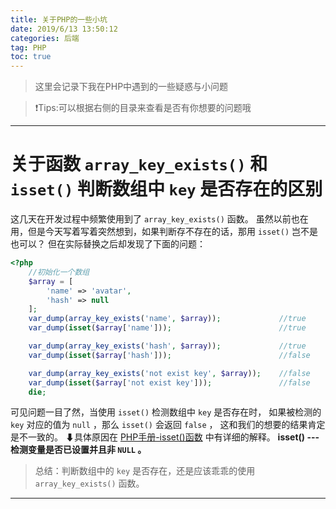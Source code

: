 ```yaml
---
title: 关于PHP的一些小坑
date: 2019/6/13 13:50:12
categories: 后端
tag: PHP
toc: true
---
```


> 这里会记录下我在PHP中遇到的一些疑惑与小问题

> ❗️Tips:可以根据右侧的目录来查看是否有你想要的问题哦

---

# 关于函数 `array_key_exists()` 和 `isset()` 判断数组中 `key` 是否存在的区别

这几天在开发过程中频繁使用到了 `array_key_exists()` 函数。
虽然以前也在用，但是今天写着写着突然想到，如果判断存不存在的话，那用 `isset()` 岂不是也可以？
但在实际替换之后却发现了下面的问题：

```php
<?php
    //初始化一个数组
    $array = [
        'name' => 'avatar',
        'hash' => null
    ];
    var_dump(array_key_exists('name', $array));             //true
    var_dump(isset($array['name']));                        //true

    var_dump(array_key_exists('hash', $array));             //true
    var_dump(isset($array['hash']));                        //false

    var_dump(array_key_exists('not exist key', $array));    //false
    var_dump(isset($array['not exist key']));               //false
    die;
```
可见问题一目了然，当使用 `isset()` 检测数组中 `key` 是否存在时，
如果被检测的 `key` 对应的值为 `null` ，那么 `isset()` 会返回 `false` ，
这和我们的想要的结果肯定是不一致的。
⬇具体原因在 [PHP手册-isset()函数](https://www.php.net/manual/zh/function.isset.php) 中有详细的解释。
**isset() --- 检测变量是否已设置并且非 `NULL` 。**

> 总结：判断数组中的 `key` 是否存在，还是应该乖乖的使用 `array_key_exists()` 函数。
---